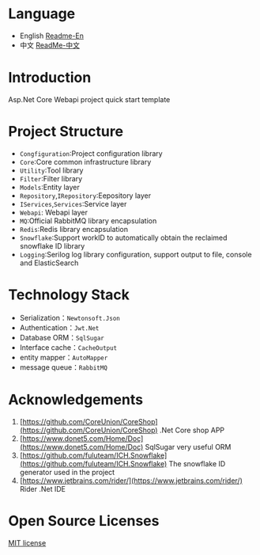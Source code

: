 # Language

- English [Readme-En](./README-EN.md)
- 中文 [ReadMe-中文](./README.md)

# Introduction

 Asp.Net Core Webapi project quick start template

# Project Structure

- `Congfiguration`:Project configuration library
- `Core`:Core common infrastructure library
- `Utility`:Tool library
- `Filter`:Filter library
- `Models`:Entity layer
- `Repository`,`IRepository`:Eepository layer
- `IServices`,`Services`:Service layer
- `Webapi`: Webapi layer
- `MQ`:Official RabbitMQ library encapsulation
- `Redis`:Redis library encapsulation
- `Snowflake`:Support workID to automatically obtain the reclaimed snowflake ID library
- `Logging`:Serilog log library configuration, support output to file, console and ElasticSearch

# Technology Stack

- Serialization：`Newtonsoft.Json`
- Authentication：`Jwt.Net`
- Database ORM：`SqlSugar`
- Interface cache：`CacheOutput`
- entity mapper：`AutoMapper`
- message queue：`RabbitMQ`

# Acknowledgements

1. [https://github.com/CoreUnion/CoreShop](https://github.com/CoreUnion/CoreShop) .Net Core shop APP
2. [https://www.donet5.com/Home/Doc](https://www.donet5.com/Home/Doc) SqlSugar very useful ORM
3. [https://github.com/fuluteam/ICH.Snowflake](https://github.com/fuluteam/ICH.Snowflake) The snowflake ID generator used in the project
4. [https://www.jetbrains.com/rider/](https://www.jetbrains.com/rider/) Rider .Net IDE

# Open Source Licenses

[MIT license](https://github.com/li-zheng-hao/AspNetCore.StartupTemplate/blob/main/LICENSE)